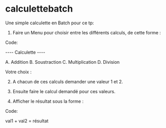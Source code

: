 # calculettebatch

Une simple calculette en Batch pour ce tp:

1. Faire un Menu pour choisir entre les différents calculs, de cette forme :

Code:

---- Calculette ----


A. Addition
B. Soustraction
C. Multiplication
D. Division

Votre choix :


2. A chacun de ces calculs demander une valeur 1 et 2.

3. Ensuite faire le calcul demandé pour ces valeurs.

4. Afficher le résultat sous la forme :

Code:

val1 + val2 = résultat
